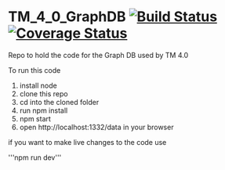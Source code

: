 TM_4_0_GraphDB [![Build Status][travis-img]][travis-url][![Coverage Status][coveralls-img]][coveralls-url]
==============

Repo to hold the code for the Graph DB used by TM 4.0


To run this code

1. install node
2. clone this repo
3. cd into the cloned folder
4. run npm install
5. npm start
6. open http://localhost:1332/data in your browser

if you want to make live changes to the code use

'''npm run dev'''

[travis-img]: https://travis-ci.org/TeamMentor/TM_4_0_GraphDB.svg?branch=master
[travis-url]: https://travis-ci.org/TeamMentor/TM_4_0_GraphDB
[coveralls-img]: https://coveralls.io/repos/TeamMentor/TM_4_0_GraphDB/badge.png?branch=master
[coveralls-url]: https://coveralls.io/r/TeamMentor/TM_4_0_GraphDB?branch=master
